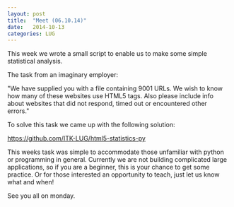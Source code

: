 ```yaml
---
layout: post
title:  "Meet (06.10.14)"
date:   2014-10-13
categories: LUG
---
```


This week we wrote a small script to enable us to make some simple statistical analysis. 

The task from an imaginary employer:

"We have supplied you with a file containing 9001 URLs. We wish to know how many of these websites use HTML5 tags. Also please include info about websites that did not respond, timed out or encountered other errors."

To solve this task we came up with the following solution:

<a href="https://github.com/ITK-LUG/html5-statistics-py" title="statistics.py">https://github.com/ITK-LUG/html5-statistics-py</a>

This weeks task was simple to accommodate those unfamiliar with python or programming in general. Currently we are not building complicated large applications, so if you are a beginner, this is your chance to get some practice. Or for those interested an opportunity to teach, just let us know what and when!

See you all on monday.
